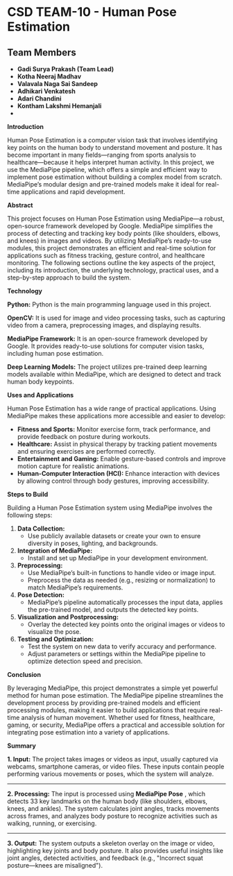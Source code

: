 # CSD TEAM-10 - Human Pose Estimation

## Team Members

- **Gadi Surya Prakash (Team Lead)**
- **Kotha Neeraj Madhav**
- **Valavala Naga Sai Sandeep**
- **Adhikari Venkatesh**
- **Adari Chandini**
- **Kontham Lakshmi Hemanjali**
- 

**Introduction**

Human Pose Estimation is a computer vision task that involves identifying key                                                             points on the human body to understand movement and posture. It has become                                                          important in many fields—ranging from sports analysis to healthcare—because                                                                   it helps interpret human activity. In this project, we use the MediaPipe pipeline, which                                                         offers a simple and efficient way to implement pose estimation without building a
complex model from scratch. MediaPipe’s modular design and pre-trained models
make it ideal for real-time applications and rapid development.


**Abstract**

This project focuses on
Human Pose Estimation using MediaPipe—a robust, open-source framework developed
by Google. MediaPipe simplifies the process of detecting and tracking key body
points (like shoulders, elbows, and knees) in images and videos. By utilizing
MediaPipe’s ready-to-use modules, this project demonstrates an efficient and
real-time solution for applications such as fitness tracking, gesture control,
and healthcare monitoring. The following sections outline the key aspects of
the project, including its introduction, the underlying technology, practical
uses, and a step-by-step approach to build the system.


**Technology**

**Python:** Python
is the main programming language used in this project.

**OpenCV:**
It is used for image and video processing tasks, such as capturing video from a
camera, preprocessing images, and displaying results.

**MediaPipe Framework:** It is an open-source framework developed by Google.                                                                                                                 It provides ready-to-use solutions for computer vision tasks, including human pose estimation.

**Deep Learning Models:** The
project utilizes pre-trained deep learning models available within MediaPipe,
which are designed to detect and track human body keypoints.


**Uses and Applications**

Human Pose Estimation has
a wide range of practical applications. Using MediaPipe makes these
applications more accessible and easier to develop:

* **Fitness and Sports:**
  Monitor exercise form, track performance, and provide feedback on posture
  during workouts.
* **Healthcare:**
  Assist in physical therapy by tracking patient movements and ensuring
  exercises are performed correctly.
* **Entertainment and Gaming:**
  Enable gesture-based controls and improve motion capture for realistic
  animations.
* **Human-Computer Interaction (HCI):**
  Enhance interaction with devices by allowing control through body
  gestures, improving accessibility.

**Steps to Build**

Building a Human Pose
Estimation system using MediaPipe involves the following steps:

1. **Data Collection:**
   * Use publicly available datasets or
     create your own to ensure diversity in poses, lighting, and backgrounds.
2. **Integration of MediaPipe:**
   * Install and set up MediaPipe in your
     development environment.
3. **Preprocessing:**
   * Use MediaPipe’s built-in functions
     to handle video or image input.
   * Preprocess the data as needed (e.g.,
     resizing or normalization) to match MediaPipe’s requirements.
4. **Pose Detection:**
   * MediaPipe’s pipeline automatically
     processes the input data, applies the pre-trained model, and outputs the
     detected key points.
5. **Visualization and Postprocessing:**
   * Overlay the detected key points onto
     the original images or videos to visualize the pose.
6. **Testing and Optimization:**
   * Test the system on new data to
     verify accuracy and performance.
   * Adjust parameters or settings within
     the MediaPipe pipeline to optimize detection speed and precision.

**Conclusion**

By leveraging MediaPipe, this project
demonstrates a simple yet powerful method for human pose estimation. The
MediaPipe pipeline streamlines the development process by providing pre-trained
models and efficient processing modules, making it easier to build applications
that require real-time analysis of human movement. Whether used for fitness,
healthcare, gaming, or security, MediaPipe offers a practical and accessible
solution for integrating pose estimation into a variety of applications.

**Summary**

**1. Input:**
The project takes images or videos as input, usually captured via webcams, smartphone cameras, or video files. These inputs contain people performing various movements or poses, which the system will analyze.

---

**2. Processing:**
The input is processed using  **MediaPipe Pose** , which detects 33 key landmarks on the human body (like shoulders, elbows, knees, and ankles). The system calculates joint angles, tracks movements across frames, and analyzes body posture to recognize activities such as walking, running, or exercising.

---

**3. Output:**
The system outputs a skeleton overlay on the image or video, highlighting key joints and body posture. It also provides useful insights like joint angles, detected activities, and feedback (e.g., "Incorrect squat posture—knees are misaligned"). 
